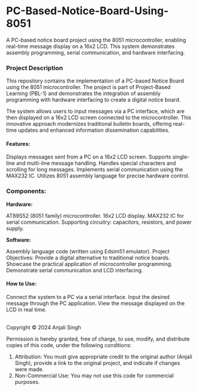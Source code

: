 # PC-Based-Notice-Board-Using-8051
A PC-based notice board project using the 8051 microcontroller, enabling real-time message display on a 16x2 LCD. This system demonstrates assembly programming, serial communication, and hardware interfacing.
<br>
<h3>Project Description</h3>
<p>
  This repository contains the implementation of a PC-based Notice Board using the 8051 microcontroller. The project is part of Project-Based Learning (PBL-1) and demonstrates the integration of assembly programming with hardware interfacing to create a digital notice board.

The system allows users to input messages via a PC interface, which are then displayed on a 16x2 LCD screen connected to the microcontroller. This innovative approach modernizes traditional bulletin boards, offering real-time updates and enhanced information dissemination capabilities.

<h4>Features:</h4>
Displays messages sent from a PC on a 16x2 LCD screen.
Supports single-line and multi-line message handling.
Handles special characters and scrolling for long messages.
Implements serial communication using the MAX232 IC.
Utilizes 8051 assembly language for precise hardware control.

<h3>Components:</h3>

<b>Hardware:</b>

AT89S52 (8051 family) microcontroller.
16x2 LCD display.
MAX232 IC for serial communication.
Supporting circuitry: capacitors, resistors, and power supply.

<b>Software:</b>

Assembly language code (written using Edsim51 emulator).
Project Objectives:
Provide a digital alternative to traditional notice boards.
Showcase the practical application of microcontroller programming.
Demonstrate serial communication and LCD interfacing.

<h4>How to Use:</h4>
Connect the system to a PC via a serial interface.
Input the desired message through the PC application.
View the message displayed on the LCD in real time.
</p>
<br>
<footer>
  Copyright © 2024 Anjali Singh

Permission is hereby granted, free of charge, to use, modify, and distribute copies of this code, under the following conditions:
1. Attribution: You must give appropriate credit to the original author (Anjali Singh), provide a link to the original project, and indicate if changes were made.
2. Non-Commercial Use: You may not use this code for commercial purposes.

</footer>
